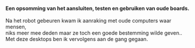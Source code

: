 <b>Een opsomming van het aansluiten, testen en gebruiken van oude boards.</b> <br><br>
Na het robot gebeuren kwam ik aanraking met oude computers waar mensen, <br>
niks meer mee deden maar ze toch een goede bestemming wilde geven..<br>
Met deze desktops ben ik vervolgens aan de gang gegaan.<br>

